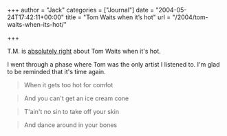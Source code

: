 +++
author = "Jack"
categories = ["Journal"]
date = "2004-05-24T17:42:11+00:00"
title = "Tom Waits when it’s hot"
url = "/2004/tom-waits-when-its-hot/"

+++

T.M. is [absolutely right][1] about Tom Waits when it's hot.

I went through a phase where Tom was the only artist I listened to. I'm glad to be reminded that it's time again.

> 
> 
> When it gets too hot for comfot
  
> 
  
> And you can't get an ice cream cone
  
> 
  
> T'ain't no sin to take off your skin
  
> 
  
> And dance around in your bones
> 
>

 [1]: http://www.tmcamp.com